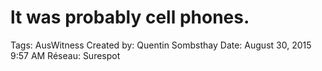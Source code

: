 # lt was probably cell phones.

Tags: AusWitness
Created by: Quentin Sombsthay
Date: August 30, 2015 9:57 AM
Réseau: Surespot